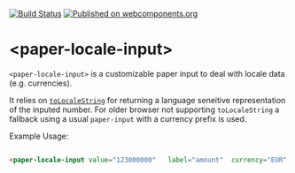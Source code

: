 [![Build Status](https://travis-ci.org/PolymerEl/paper-locale-input.svg?branch=master)](https://travis-ci.org/PolymerEl/paper-locale-input)
[![Published on webcomponents.org](https://img.shields.io/badge/webcomponents.org-published-blue.svg)](https://beta.webcomponents.org/element/polymerEl/paper-locale-input)

# \<paper-locale-input\>

`<paper-locale-input>` is a customizable paper input to deal with locale data (e.g. currencies). 

It relies on [`toLocaleString`](https://developer.mozilla.org/en/docs/Web/JavaScript/Reference/Global_Objects/Number/toLocaleString) for returning a language seneitive representation of the inputed number. 
For older browser not supporting `toLocaleString` a fallback using a usual `paper-input` with a currency prefix is used.

Example Usage:

<!--
```
<custom-element-demo>
  <template>
    <link rel="import" href="paper-locale-input.html">
    <link rel="import" href="../paper-input/paper-input.html">
    <next-code-block></next-code-block>
  </template>
</custom-element-demo>
```
-->
```html

<paper-locale-input value="123000000"	label="amount"  currency="EUR" locale="fr-FR"></paper-locale-input>

```

